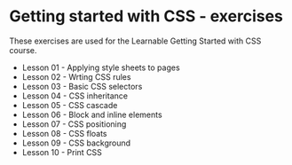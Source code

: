# Getting started with CSS - exercises

These exercises are used for the Learnable Getting Started with CSS course.

- Lesson 01 - Applying style sheets to pages
- Lesson 02 - Wrting CSS rules
- Lesson 03 - Basic CSS selectors
- Lesson 04 - CSS inheritance
- Lesson 05 - CSS cascade
- Lesson 06 - Block and inline elements
- Lesson 07 - CSS positioning
- Lesson 08 - CSS floats
- Lesson 09 - CSS background
- Lesson 10 - Print CSS
